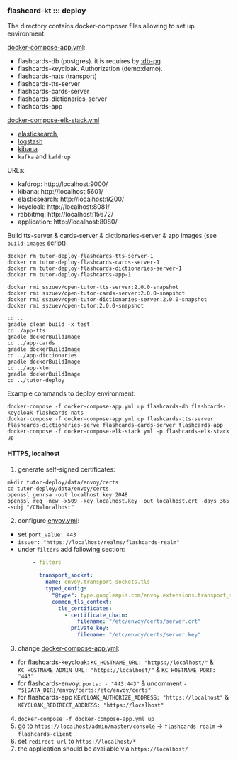 ### flashcard-kt ::: deploy

The directory contains docker-composer files allowing to set up environment.

[docker-compose-app.yml](docker-compose-app.yml):
- flashcards-db (postgres). it is requires by [:db-pg](../db-pg)
- flashcards-keycloak. Authorization (demo:demo).
- flashcards-nats (transport)
- flashcards-tts-server
- flashcards-cards-server
- flashcards-dictionaries-server
- flashcards-app

[docker-compose-elk-stack.yml](docker-compose-elk-stack.yml)

- [elasticsearch](elasticsearch.Dockerfile),
- [logstash](logstash.Dockerfile)
- [kibana](kibana.Dockerfile)
- `kafka` and `kafdrop`

URLs:
- kafdrop: http://localhost:9000/
- kibana: http://localhost:5601/
- elasticsearch: http://localhost:9200/
- keycloak: http://localhost:8081/
- rabbitmq: http://localhost:15672/
- application: http://localhost:8080/

Build tts-server & cards-server & dictionaries-server & app images (see `build-images` script):

```shell
docker rm tutor-deploy-flashcards-tts-server-1
docker rm tutor-deploy-flashcards-cards-server-1
docker rm tutor-deploy-flashcards-dictionaries-server-1
docker rm tutor-deploy-flashcards-app-1

docker rmi sszuev/open-tutor-tts-server:2.0.0-snapshot
docker rmi sszuev/open-tutor-cards-server:2.0.0-snapshot
docker rmi sszuev/open-tutor-dictionaries-server:2.0.0-snapshot
docker rmi sszuev/open-tutor:2.0.0-snapshot

cd ..
gradle clean build -x test
cd ./app-tts
gradle dockerBuildImage
cd ../app-cards
gradle dockerBuildImage
cd ../app-dictionaries
gradle dockerBuildImage
cd ../app-ktor
gradle dockerBuildImage
cd ../tutor-deploy
```

Example commands to deploy environment:
```
docker-compose -f docker-compose-app.yml up flashcards-db flashcards-keycloak flashcards-nats 
docker-compose -f docker-compose-app.yml up flashcards-tts-server flashcards-dictionaries-serve flashcards-cards-server flashcards-app
docker-compose -f docker-compose-elk-stack.yml -p flashcards-elk-stack up
```

#### HTTPS, localhost

1) generate self-signed certificates:

```shell
mkdir tutor-deploy/data/envoy/certs
cd tutor-deploy/data/envoy/certs
openssl genrsa -out localhost.key 2048
openssl req -new -x509 -key localhost.key -out localhost.crt -days 365 -subj "/CN=localhost"
```

2) configure [envoy.yml](data/envoy/envoy.yaml):

- set `port_value: 443`
- `issuer: "https://localhost/realms/flashcards-realm"`
- under `filters` add following section:

```yaml
        - filters
          ...
          transport_socket:
            name: envoy.transport_sockets.tls
            typed_config:
              "@type": type.googleapis.com/envoy.extensions.transport_sockets.tls.v3.DownstreamTlsContext
              common_tls_context:
                tls_certificates:
                  - certificate_chain:
                      filename: "/etc/envoy/certs/server.crt"
                    private_key:
                      filename: "/etc/envoy/certs/server.key"
```

3) change [docker-compose-app.yml](docker-compose-app.yml):

- for
  flashcards-keycloak: `KC_HOSTNAME_URL: "https://localhost/"` &  `KC_HOSTNAME_ADMIN_URL: "https://localhost/"` &  `KC_HOSTNAME_PORT: "443"`
- for flashcards-envoy: `ports: - "443:443"` & uncomment `- "${DATA_DIR}/envoy/certs:/etc/envoy/certs"`
- for
  flashcards-app `KEYCLOAK_AUTHORIZE_ADDRESS: "https://localhost"` & `KEYCLOAK_REDIRECT_ADDRESS: "https://localhost"`

4) `docker-compose -f docker-compose-app.yml up`
5) go to `https://localhost/admin/master/console` -> `flashcards-realm` -> `flashcards-client`
6) set `redirect url` to `https://localhost/*`
7) the application should be available via `https://localhost/`
